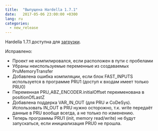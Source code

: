```yaml
---
title:  "Выпущена Hardella 1.7.1"
date:   2017-05-06 23:00:00 +0300
lang: ru
categories:
  - new_release
---
```


Hardella 1.7.1 доступна для [загрузки](/download/).

Исправлено:
  - Проект не компилировался, если расположен в пути с пробелами
  - Убраны неиспользуемые переменные из создаваемых PruMemoryTransfer
  - Добавлена ошибка компиляции, если блок FAST_INPUTS используется в программе PRU1 (доступ к входам имеет только PRU0)
  - Переменная PRU_ABZ_ENCODER.initialOffset переименована в positionOfLastZ
  - Добавлена поддерка VAR_IN_OUT (для PRU и CoDeSys). Использовать IN_OUT в PRU нужно осторожно, т.к. write передаёт данные в PRU вообще всегда, а не только по изменению.
  - Теперь программы PRU1 (init, memory read/write) не будут запускаться, если инициализация PRU0 не прошла.

